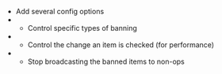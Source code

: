 - Add several config options
- - Control specific types of banning
- - Control the change an item is checked (for performance)
- - Stop broadcasting the banned items to non-ops